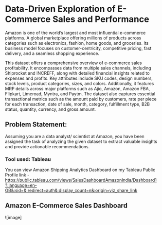 # Data-Driven Exploration of E-Commerce Sales and Performance

Amazon is one of the world’s largest and most influential e-commerce platforms. A global marketplace offering millions of products across categories such as electronics, fashion, home goods, and groceries. Its business model focuses on customer-centricity, competitive pricing, fast delivery, and a seamless shopping experience.

This dataset offers a comprehensive overview of e-commerce sales profitability. It encompasses data from multiple sales channels, including Shiprocket and INCREFF, along with detailed financial insights related to expenses and profits. Key attributes include SKU codes, design numbers, stock levels, product categories, sizes, and colors. Additionally, it features MRP details across major platforms such as Ajio, Amazon, Amazon FBA, Flipkart, Limeroad, Myntra, and Paytm. The dataset also captures essential transactional metrics such as the amount paid by customers, rate per piece for each transaction, date of sale, month, category, fulfillment type, B2B status, quantity, currency, and gross amount.

## Problem Statement:
Assuming you are a data analyst/ scientist at Amazon, you have been assigned the task of analyzing the given dataset to extract valuable insights and provide actionable recommendations.

### Tool used: Tableau

You can view Amazon Shipping Analytics Dashboard on my Tableau Public Profile link - https://public.tableau.com/views/SalesDashboardAmazonIndia/Dashboard1?:language=en-GB&:sid=&:redirect=auth&:display_count=n&:origin=viz_share_link

## Amazon E-Commerce Sales Dashboard

![image]


